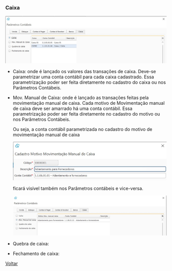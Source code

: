 ### Caixa

![](images/contabilidade_parametro_contabil_caixa.jpg)

- Caixa:  onde é lançado os valores das transações de caixa. Deve-se parametrizar uma conta contábil para cada caixa cadastrado. Essa parametrização poder ser feita diretamente no cadastro do caixa ou nos Parâmetros Contábeis.

  

- Mov. Manual de Caixa: onde é lançado as transações feitas pela movimentação manual de caixa. Cada motivo de Movimentação manual de caixa deve ser amarrado há uma conta contábil. Essa parametrização poder ser feita diretamente no cadastro do motivo ou nos Parâmetros Contábeis.

  Ou seja, a conta contábil parametrizada no cadastro do motivo de movimentação manual de caixa

  ![](images/contabilidade_parametro_contabil_caixa_motivo.jpg)

  ficará visível também nos Parâmetros contábeis e vice-versa.

  ![](images/contabilidade_parametro_contabil_caixa_motivo2.jpg)

  

- Quebra de caixa:

  

- Fechamento de caixa:





[Voltar](contabilidade.md)


